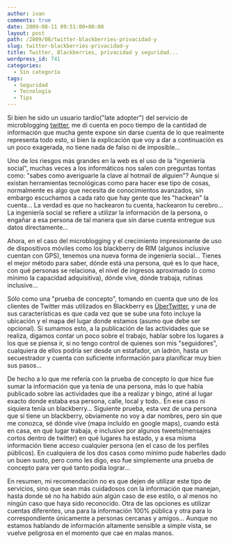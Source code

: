 ```yaml
---
author: ivan
comments: true
date: 2009-08-11 09:51:00+00:00
layout: post
path: /2009/08/twitter-blackberries-privacidad-y
slug: twitter-blackberries-privacidad-y
title: Twitter, Blackberries, privacidad y seguridad...
wordpress_id: 741
categories:
  - Sin categoría
tags:
  - Seguridad
  - Tecnología
  - Tips
---
```


Si bien he sido un usuario tardío("late adopter") del servicio de microblogging [twitter](http://twitter.com), me di cuenta en poco tiempo de la cantidad de información que mucha gente expone sin darse cuenta de lo que realmente representa todo esto, si bien la explicación que voy a dar a continuación es un poco exagerada, no tiene nada de falso ni de imposible...

Uno de los riesgos más grandes en la web es el uso de la "ingeniería social", muchas veces a los informáticos nos salen con preguntas tontas como: "sabes como averiguarle la clave al hotmail de alguien"? Aunque sí existan herramientas tecnológicas como para hacer ese tipo de cosas, normalmente es algo que necesita de conocimientos avanzados, sin embargo escuchamos a cada rato que hay gente que les "hackean" la cuenta... La verdad es que no hackearon tu cuenta, hackearon tu cerebro... La ingeniería social se refiere a utilizar la información de la persona, o engañar a esa persona de tal manera que sin darse cuenta entregue sus datos directamente...

Ahora, en el caso del microblogging y el crecimiento impresionante de uso de dispositivos móviles como los blackberry de RIM (algunos inclusive cuentan con GPS), tenemos una nueva forma de ingeniería social... Tienes el mejor método para saber, dónde está una persona, qué es lo que hace, con qué personas se relaciona, el nivel de ingresos aproximado (o como mínimo la capacidad adquisitiva), dónde vive, dónde trabaja, rutinas inclusive...

Sólo como una "prueba de concepto", tomando en cuenta que uno de los clientes de Twitter más utilizados en Blackberry es [ÜberTwitter](http://www.ubertwitter.com/), y una de sus características es que cada vez que se sube una foto incluye la ubicación y el mapa del lugar donde estamos (asumo que debe ser opcional). Si sumamos esto, a la publicación de las actividades que se realiza, digamos contar un poco sobre el trabajo, hablar sobre los lugares a los que se piensa ir, si no tengo control de quienes son mis "seguidores", cualquiera de ellos podría ser desde un estafador, un ladrón, hasta un secuestrador y cuenta con suficiente información para planificar muy bien sus pasos...

De hecho a lo que me refería con la prueba de concepto lo que hice fue sumar la información que ya tenía de una persona, más lo que había publicado sobre las actividades que iba a realizar y bingo, atiné al lugar exacto donde estaba esa persona, calle, local y todo.. En ese caso ni siquiera tenía un blackberry... Siguiente prueba, esta vez de una persona que sí tiene un blackberry, obviamente no voy a dar nombres, pero sin que me conozca, sé dónde vive (mapa incluído en google maps), cuando está en casa, en qué lugar trabaja, e inclusive por algunos tweets(mensajes cortos dentro de twitter) en qué lugares ha estado, y a esa misma información tiene acceso cualquier persona (en el caso de los perfiles públicos). En cualquiera de los dos casos como mínimo pude haberles dado un buen susto, pero como les digo, eso fue simplemente una prueba de concepto para ver qué tanto podía lograr...

En resumen, mi recomendación no es que dejen de utilizar este tipo de servicios, sino que sean más cuidadosos con la información que manejan, hasta donde sé no ha habido aún algún caso de ese estilo, o al menos no ningún caso que haya sido reconocido. Otra de las opciones es utilizar cuentas diferentes, una para la información 100% pública y otra para lo correspondiente únicamente a personas cercanas y amigos... Aunque no estamos hablando de información altamente sensible a simple vista, se vuelve peligrosa en el momento que cae en malas manos.

